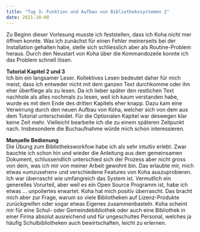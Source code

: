 ```yaml
---
title: "Tag 3: Funktion und Aufbau von Bibliothekssystemen 2" 
date: 2021-10-08
---
```


Zu Beginn dieser Vorlesung musste ich feststellen, dass ich Koha nicht mer öffnen konnte. Was ich zunächst für einen Fehler meinerseits bei der Installation gehalten habe, stelle sich schliesslich aber als Routine-Problem heraus. Durch den Neustart von Koha über die Kommandozeile konnte ich das Problem schnell lösen.

**Tutorial Kapitel 2 und 3** <br>
Ich bin ein langsamer Leser. Kollektives Lesen bedeutet daher für mich meist, dass ich entweder nicht mit dem ganzen Text durchkomme oder ihn eher überfliege als zu lesen. Da ich lieber später den restlichen Text nachhole als alles nochmals zu lesen, weil ich kaum verstanden habe, wurde es mit dem Ende des dritten Kapitels eher knapp. Dazu kam eine Verwirrung durch den neuen Aufbau von Koha, welcher sich von dem aus dem Tutorial unterscheidet. Für die Optionalen Kapitel war deswegen klar keine Zeit mehr.  Vielleicht bearbeite ich die zu einem späteren Zeitpunkt nach. Insbesondere die Buchaufnahme würde mich schon interessieren. 

**Manuelle Bedienung** <br>
Die Übung zum Bibliotheksworkfow habe ich als sehr intuitiv erlebt. Zwar bauchte ich schon hin und wieder die Anleitung aus dem gemeinsamen Dokument, schlussendlich unterschied sich der Prozess aber nicht gross von dem, was ich mir von meiner Arbeit gewohnt bin. Das erlaubte mir, mich etwas «umzusehen» und verschiedene Features von Koha auszuprobieren. Ich war überrascht wie umfangreich das System ist. Vermutlich ein generelles Vorurteil, aber weil es ein Open Source Programm ist, habe ich etwas … unpoliertes erwartet. Koha hat mich positiv überrascht. Das bracht mich aber zur Frage, warum so viele Bibliotheken auf Lizenz-Produkte zurückgreifen oder sogar etwas Eigenes zusammenbasteln. Koha scheint mir für eine Schul- oder Gemeindebibliothek oder auch eine Bibliothek in einer Firma absolut ausreichend und für ungeschultes Personal, welches ja häufig Schulbibliotheken auch bewirtschaften, leicht zu erlernen. 


